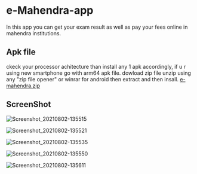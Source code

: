 # e-Mahendra-app
In this app you can get your exam result as well as pay your fees online in mahendra institutions.

## Apk file
ckeck your processor achitecture than install any 1 apk accordingly,
if u r using new smartphone go with arm64 apk file. 
dowload zip file unzip using any "zip file opener" or winrar for android then extract and then insall.
[e-mahendra.zip](https://github.com/vig31/e-Mahendra-app/files/6915784/e-mahendra.zip)

## ScreenShot 
   ![Screenshot_20210802-135515](https://user-images.githubusercontent.com/40334082/127831034-b13261e8-7c09-41cb-adf3-53e409af7f5d.png)

   ![Screenshot_20210802-135521](https://user-images.githubusercontent.com/40334082/127831054-7903dd61-511b-48db-97cb-b9aeb4c05d08.png)

   ![Screenshot_20210802-135535](https://user-images.githubusercontent.com/40334082/127831056-fa1d41b5-7b88-47f0-a28e-37a7ba3b48cd.png)

   ![Screenshot_20210802-135550](https://user-images.githubusercontent.com/40334082/127831058-f4e93a65-60ec-40bc-b82e-c9c14297fdb1.png)

   ![Screenshot_20210802-135611](https://user-images.githubusercontent.com/40334082/127831061-efd08087-bf12-40d9-b798-b2ee01f6a624.png)

